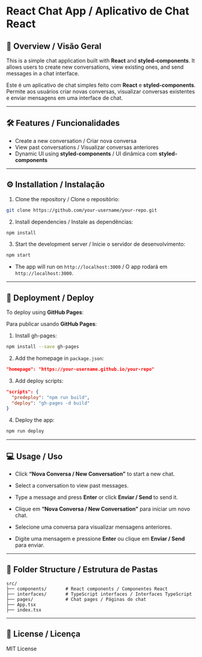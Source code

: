 # React Chat App / Aplicativo de Chat React

## 📖 Overview / Visão Geral

This is a simple chat application built with **React** and **styled-components**.
It allows users to create new conversations, view existing ones, and send messages in a chat interface.

Este é um aplicativo de chat simples feito com **React** e **styled-components**.
Permite aos usuários criar novas conversas, visualizar conversas existentes e enviar mensagens em uma interface de chat.

---

## 🛠 Features / Funcionalidades

* Create a new conversation / Criar nova conversa
* View past conversations / Visualizar conversas anteriores
* Dynamic UI using **styled-components** / UI dinâmica com **styled-components**

---

## ⚙️ Installation / Instalação

1. Clone the repository / Clone o repositório:

```bash
git clone https://github.com/your-username/your-repo.git
```

2. Install dependencies / Instale as dependências:

```bash
npm install
```

3. Start the development server / Inicie o servidor de desenvolvimento:

```bash
npm start
```

* The app will run on `http://localhost:3000` / O app rodará em `http://localhost:3000`.

---

## 🚀 Deployment / Deploy

To deploy using **GitHub Pages**:

Para publicar usando **GitHub Pages**:

1. Install gh-pages:

```bash
npm install --save gh-pages
```

2. Add the homepage in `package.json`:

```json
"homepage": "https://your-username.github.io/your-repo"
```

3. Add deploy scripts:

```json
"scripts": {
  "predeploy": "npm run build",
  "deploy": "gh-pages -d build"
}
```

4. Deploy the app:

```bash
npm run deploy
```

---

## 💻 Usage / Uso

* Click **“Nova Conversa / New Conversation”** to start a new chat.

* Select a conversation to view past messages.

* Type a message and press **Enter** or click **Enviar / Send** to send it.

* Clique em **“Nova Conversa / New Conversation”** para iniciar um novo chat.

* Selecione uma conversa para visualizar mensagens anteriores.

* Digite uma mensagem e pressione **Enter** ou clique em **Enviar / Send** para enviar.

---

## 📂 Folder Structure / Estrutura de Pastas

```
src/
├── components/       # React components / Componentes React
├── interfaces/       # TypeScript interfaces / Interfaces TypeScript
├── pages/            # Chat pages / Páginas do chat
├── App.tsx
├── index.tsx
```

---

## 📝 License / Licença

MIT License
